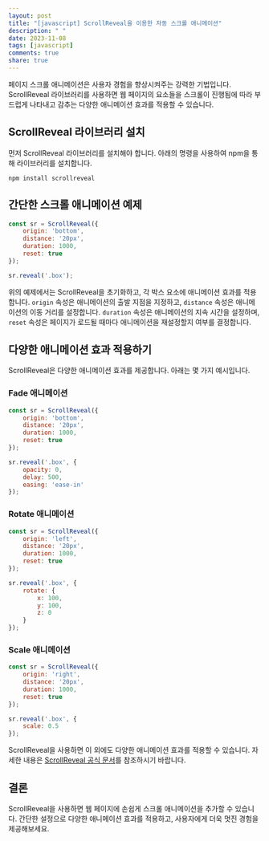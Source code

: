 ```yaml
---
layout: post
title: "[javascript] ScrollReveal을 이용한 자동 스크롤 애니메이션"
description: " "
date: 2023-11-08
tags: [javascript]
comments: true
share: true
---
```


페이지 스크롤 애니메이션은 사용자 경험을 향상시켜주는 강력한 기법입니다. ScrollReveal 라이브러리를 사용하면 웹 페이지의 요소들을 스크롤이 진행됨에 따라 부드럽게 나타내고 감추는 다양한 애니메이션 효과를 적용할 수 있습니다.

## ScrollReveal 라이브러리 설치

먼저 ScrollReveal 라이브러리를 설치해야 합니다. 아래의 명령을 사용하여 npm을 통해 라이브러리를 설치합니다.

```
npm install scrollreveal
```

## 간단한 스크롤 애니메이션 예제

```javascript
const sr = ScrollReveal({
    origin: 'bottom',
    distance: '20px',
    duration: 1000,
    reset: true
});

sr.reveal('.box');

```

위의 예제에서는 ScrollReveal을 초기화하고, 각 박스 요소에 애니메이션 효과를 적용합니다. `origin` 속성은 애니메이션의 출발 지점을 지정하고, `distance` 속성은 애니메이션의 이동 거리를 설정합니다. `duration` 속성은 애니메이션의 지속 시간을 설정하며, `reset` 속성은 페이지가 로드될 때마다 애니메이션을 재설정할지 여부를 결정합니다.

## 다양한 애니메이션 효과 적용하기

ScrollReveal은 다양한 애니메이션 효과를 제공합니다. 아래는 몇 가지 예시입니다.

### Fade 애니메이션

```javascript
const sr = ScrollReveal({
    origin: 'bottom',
    distance: '20px',
    duration: 1000,
    reset: true
});

sr.reveal('.box', {
    opacity: 0,
    delay: 500,
    easing: 'ease-in'
});
```

### Rotate 애니메이션

```javascript
const sr = ScrollReveal({
    origin: 'left',
    distance: '20px',
    duration: 1000,
    reset: true
});

sr.reveal('.box', {
    rotate: {
        x: 100,
        y: 100,
        z: 0
    }
});
```

### Scale 애니메이션

```javascript
const sr = ScrollReveal({
    origin: 'right',
    distance: '20px',
    duration: 1000,
    reset: true
});

sr.reveal('.box', {
    scale: 0.5
});
```

ScrollReveal을 사용하면 이 외에도 다양한 애니메이션 효과를 적용할 수 있습니다. 자세한 내용은 [ScrollReveal 공식 문서](https://scrollrevealjs.org/)를 참조하시기 바랍니다.

## 결론

ScrollReveal을 사용하면 웹 페이지에 손쉽게 스크롤 애니메이션을 추가할 수 있습니다. 간단한 설정으로 다양한 애니메이션 효과를 적용하고, 사용자에게 더욱 멋진 경험을 제공해보세요.
